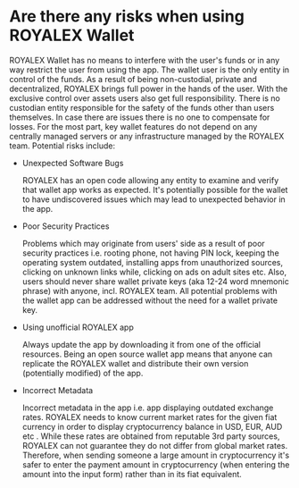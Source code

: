 # Are there any risks when using ROYALEX Wallet

ROYALEX Wallet has no means to interfere with the user's funds or in any way restrict the user from using the app. The wallet user is the only entity in control of the funds.
As a result of being non-custodial, private and decentralized, ROYALEX brings full power in the hands of the user. With the exclusive control over assets users also get full responsibility. There is no custodian entity responsible for the safety of the funds other than users themselves. In case there are issues there is no one to compensate for losses.
For the most part, key wallet features do not depend on any centrally managed servers or any infrastructure managed by the ROYALEX team.
Potential risks include:

- Unexpected Software Bugs

  ROYALEX has an open code allowing any entity to examine and verify that wallet app works as expected. It's potentially possible for the wallet to have undiscovered issues which may lead to unexpected behavior in the app.

- Poor Security Practices

  Problems which may originate from users' side as a result of poor security practices i.e. rooting phone, not having PIN lock, keeping the operating system outdated, installing apps from unauthorized sources, clicking on unknown links while, clicking on ads on adult sites etc. Also, users should never share wallet private keys (aka 12-24 word mnemonic phrase) with anyone, incl. ROYALEX team. All potential problems with the wallet app can be addressed without the need for a wallet private key.

- Using unofficial ROYALEX app

  Always update the app by downloading it from one of the official resources. Being an open source wallet app means that anyone can replicate the ROYALEX wallet and distribute their own version (potentially modified) of the app.

- Incorrect Metadata

  Incorrect metadata in the app i.e. app displaying outdated exchange rates. ROYALEX needs to know current market rates for the given fiat currency in order to display cryptocurrency balance in USD, EUR, AUD etc . While these rates are obtained from reputable 3rd party sources, ROYALEX can not guarantee they do not differ from global market rates. Therefore, when sending someone a large amount in cryptocurrency it's safer to enter the payment amount in cryptocurrency (when entering the amount into the input form) rather than in its fiat equivalent.
